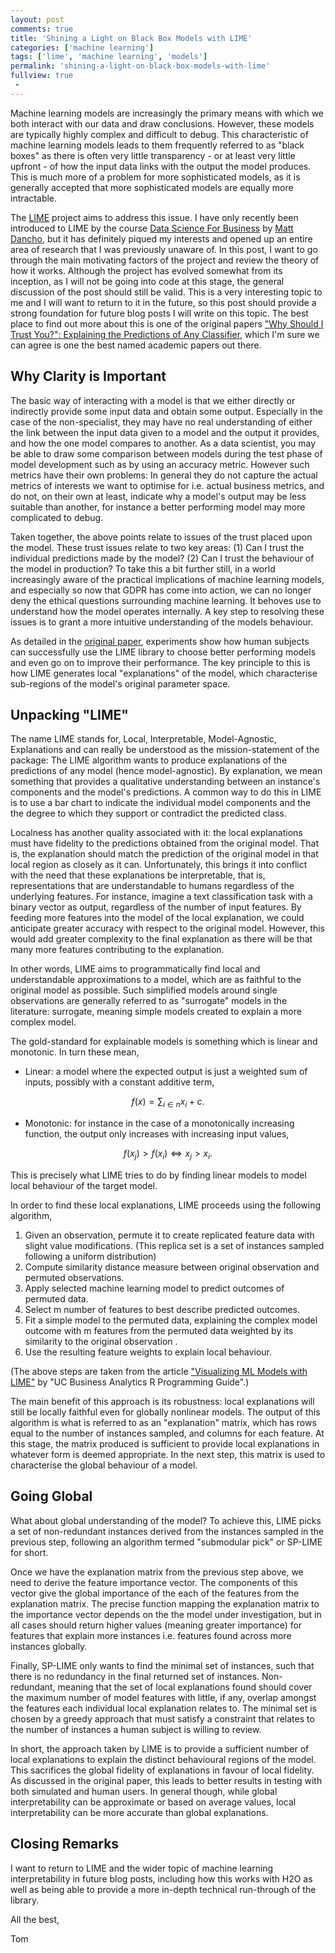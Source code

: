 ```yaml
---
layout: post
comments: true
title: 'Shining a Light on Black Box Models with LIME'
categories: ['machine learning']
tags: ['lime', 'machine learning', 'models']
permalink: 'shining-a-light-on-black-box-models-with-lime'
fullview: true
 -
---
```


Machine learning models are increasingly the primary means with which we both interact with our data and draw conclusions. However, these models are typically highly complex and difficult to debug. This characteristic of machine learning models leads to them frequently referred to as "black boxes" as there is often very little transparency - or at least very little upfront - of how the input data links with the output the model produces. This is much more of a problem for more sophisticated models, as it is generally accepted that more sophisticated models are equally more intractable.

The [LIME](https://github.com/marcotcr/lime) project aims to address this issue. I have only recently been introduced to LIME by the course [Data Science For Business](https://university.business-science.io/p/hr201-using-machine-learning-h2o-lime-to-predict-employee-turnover) by [Matt Dancho](https://twitter.com/mdancho84), but it has definitely piqued my interests and opened up an entire area of research that I was previously unaware of. In this post, I want to go through the main motivating factors of the project and review the theory of how it works. Although the project has evolved somewhat from its inception, as I will not be going into code at this stage, the general discussion of the post should still be valid. This is a very interesting topic to me and I will want to return to it in the future, so this post should provide a strong foundation for future blog posts I will write on this topic. The best place to find out more about this is one of the original papers ["Why Should I Trust You?": Explaining the Predictions of Any Classifier](https://arxiv.org/abs/1602.04938), which I'm sure we can agree is one the best named academic papers out there.

## Why Clarity is Important

The basic way of interacting with a model is that we either directly or indirectly provide some input data and obtain some output. Especially in the case of the non-specialist, they may have no real understanding of either the link between the input data given to a model and the output it provides, and how the one model compares to another. As a data scientist, you may be able to draw some comparison between models during the test phase of model development such as by using an accuracy metric. However such metrics have their own problems: In general they do not capture the actual metrics of interests we want to optimise for i.e. actual business metrics, and do not, on their own at least, indicate why a model's output may be less suitable than another, for instance a better performing model may more complicated to debug.

Taken together, the above points relate to issues of the trust placed upon the model. These trust issues relate to two key areas: (1) Can I trust the individual predictions made by the model? (2) Can I trust the behaviour of the model in production? To take this a bit further still, in a world increasingly aware of the practical implications of machine learning models, and especially so now that GDPR has come into action, we can no longer deny the ethical questions surrounding machine learning. It behoves use to understand how the model operates internally. A key step to resolving these issues is to grant a more intuitive understanding of the models behaviour.

As detailed in the [original paper](https://arxiv.org/abs/1602.04938), experiments show how human subjects can successfully use the LIME library to choose better performing models and even go on to improve their performance. The key principle to this is how LIME generates local "explanations" of the model, which characterise sub-regions of the model's original parameter space.

## Unpacking "LIME"

The name LIME stands for, Local, Interpretable, Model-Agnostic, Explanations and can really be understood as the mission-statement of the package: The LIME algorithm wants to produce explanations of the predictions of any model (hence model-agnostic). By explanation, we mean something that provides a qualitative understanding between an instance's components and the model's predictions. A common way to do this in LIME is to use a bar chart to indicate the individual model components and the the degree to which they support or contradict the predicted class. 

Localness has another quality associated with it: the local explanations must have fidelity to the predictions obtained from the original model. That is, the explanation should match the prediction of the original model in that local region as closely as it can. Unfortunately, this brings it into conflict with the need that these explanations be interpretable, that is, representations that are understandable to humans regardless of the underlying features. For instance, imagine a text classification task with a binary vector as output, regardless of the number of input features. By feeding more features into the model of the local explanation, we could anticipate greater accuracy with respect to the original model. However, this would add greater complexity to the final explanation as there will be that many more features contributing to the explanation. 

In other words, LIME aims to programmatically find local and understandable approximations to a model, which are as faithful to the original model as possible. Such simplified models around single observations are generally referred to as "surrogate" models in the literature: surrogate, meaning simple models created to explain a more complex model.

The gold-standard for explainable models is something which is linear and monotonic. In turn these mean,
* Linear: a model where the expected output is just a weighted sum of inputs, possibly with a constant additive term,

$$
    f(x) = \sum_{i\in n} x_i + c.
$$

* Monotonic: for instance in the case of a monotonically increasing function, the output only increases with increasing input values,

$$
    f(x_j) > f(x_i) \iff x_j > x_i.
$$

This is precisely what LIME tries to do by finding linear models to model local behaviour of the target model.

In order to find these local explanations, LIME proceeds using the following algorithm,

1. Given an observation, permute it to create replicated feature data with slight value modifications. (This replica set is a set of instances sampled following a uniform distribution)
2. Compute similarity distance measure between original observation and permuted observations.
3. Apply selected machine learning model to predict outcomes of permuted data.
4. Select m number of features to best describe predicted outcomes.
5. Fit a simple model to the permuted data, explaining the complex model outcome with m features from the permuted data weighted by its similarity to the original observation .
6. Use the resulting feature weights to explain local behaviour.

(The above steps are taken from the article ["Visualizing ML Models with LIME"](http://uc-r.github.io/lime) by "UC Business Analytics R Programming Guide".)

The main benefit of this approach is its robustness: local explanations will still be locally faithful even for globally nonlinear models. The output of this algorithm is what is referred to as an "explanation" matrix, which has rows equal to the number of instances sampled, and columns for each feature. At this stage, the matrix produced is sufficient to provide local explanations in whatever form is deemed appropriate. In the next step, this matrix is used to characterise the global behaviour of a model.

## Going Global

What about global understanding of the model? To achieve this, LIME picks a set of non-redundant instances derived from the instances sampled in the previous step, following an algorithm termed "submodular pick" or SP-LIME for short. 

Once we have the explanation matrix from the previous step above, we need to derive the feature importance vector. The components of this vector give the global importance of the each of the features from the explanation matrix. The precise function mapping the explanation matrix to the importance vector depends on the the model under investigation, but in all cases should return higher values (meaning greater importance) for features that explain more instances i.e. features found across more instances globally.

Finally, SP-LIME only wants to find the minimal set of instances, such that there is no redundancy in the final returned set of instances.
Non-redundant, meaning that the set of local explanations found should cover the maximum number of model features with little, if any, overlap amongst the features each individual local explanation relates to. The minimal set is chosen by a greedy approach that must satisfy a constraint that relates to the number of instances a human subject is willing to review.

In short, the approach taken by LIME is to provide a sufficient number of local explanations to explain the distinct behavioural regions of the model. This sacrifices the global fidelity of explanations in favour of local fidelity. As discussed in the original paper, this leads to better results in testing with both simulated and human users. In general though, while global interpretability can be approximate or based on average values, local interpretability can be more accurate than global explanations.

## Closing Remarks

I want to return to LIME and the wider topic of machine learning interpretability in future blog posts, including how this works with H2O as well as being able to provide a more in-depth technical run-through of the library.

All the best,

Tom
